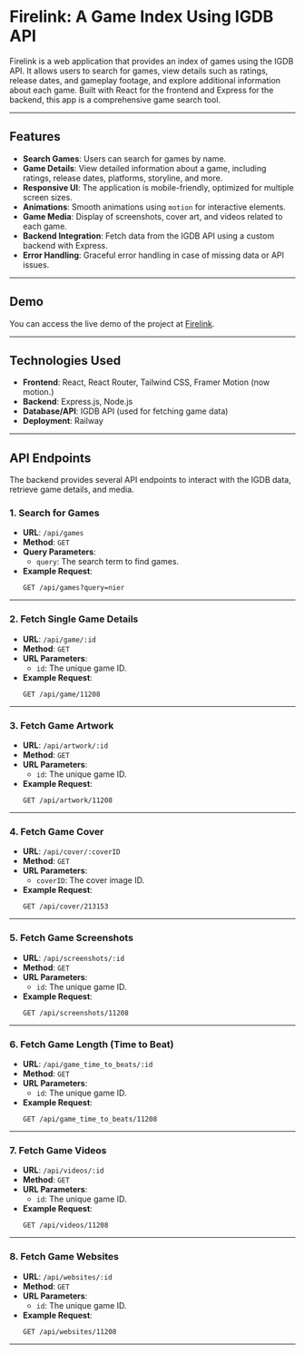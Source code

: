 # Firelink: A  Game Index Using IGDB API

Firelink is a web application that provides an index of games using the IGDB API. It allows users to search for games, view details such as ratings, release dates, and gameplay footage, and explore additional information about each game. Built with React for the frontend and Express for the backend, this app is a comprehensive game search tool.

---

## Features

- **Search Games**: Users can search for games by name.
- **Game Details**: View detailed information about a game, including ratings, release dates, platforms, storyline, and more.
- **Responsive UI**: The application is mobile-friendly, optimized for multiple screen sizes.
- **Animations**: Smooth animations using `motion` for interactive elements.
- **Game Media**: Display of screenshots, cover art, and videos related to each game.
- **Backend Integration**: Fetch data from the IGDB API using a custom backend with Express.
- **Error Handling**: Graceful error handling in case of missing data or API issues.

---

## Demo

You can access the live demo of the project at  [Firelink](https://firelink-production.up.railway.app/).

---

## Technologies Used

- **Frontend**: React, React Router, Tailwind CSS, Framer Motion (now motion.)
- **Backend**: Express.js, Node.js
- **Database/API**: IGDB API (used for fetching game data)
- **Deployment**: Railway


---

## API Endpoints

The backend provides several API endpoints to interact with the IGDB data, retrieve game details, and media.

### 1. **Search for Games**
   - **URL**: `/api/games`
   - **Method**: `GET`
   - **Query Parameters**:
     - `query`: The search term to find games.
   - **Example Request**:
     ```
     GET /api/games?query=nier
     ```

---

### 2. **Fetch Single Game Details**
   - **URL**: `/api/game/:id`
   - **Method**: `GET`
   - **URL Parameters**:
     - `id`: The unique game ID.
   - **Example Request**:
     ```
     GET /api/game/11208
     ```

---

### 3. **Fetch Game Artwork**
   - **URL**: `/api/artwork/:id`
   - **Method**: `GET`
   - **URL Parameters**:
     - `id`: The unique game ID.
   - **Example Request**:
     ```
     GET /api/artwork/11208
     ```

---

### 4. **Fetch Game Cover**
   - **URL**: `/api/cover/:coverID`
   - **Method**: `GET`
   - **URL Parameters**:
     - `coverID`: The cover image ID.
   - **Example Request**:
     ```
     GET /api/cover/213153
     ```

---

### 5. **Fetch Game Screenshots**
   - **URL**: `/api/screenshots/:id`
   - **Method**: `GET`
   - **URL Parameters**:
     - `id`: The unique game ID.
   - **Example Request**:
     ```
     GET /api/screenshots/11208
     ```

---

### 6. **Fetch Game Length (Time to Beat)**
   - **URL**: `/api/game_time_to_beats/:id`
   - **Method**: `GET`
   - **URL Parameters**:
     - `id`: The unique game ID.
   - **Example Request**:
     ```
     GET /api/game_time_to_beats/11208
     ```

---

### 7. **Fetch Game Videos**
   - **URL**: `/api/videos/:id`
   - **Method**: `GET`
   - **URL Parameters**:
     - `id`: The unique game ID.
   - **Example Request**:
     ```
     GET /api/videos/11208
     ```

---

### 8. **Fetch Game Websites**
   - **URL**: `/api/websites/:id`
   - **Method**: `GET`
   - **URL Parameters**:
     - `id`: The unique game ID.
   - **Example Request**:
     ```
     GET /api/websites/11208
     ```

---


